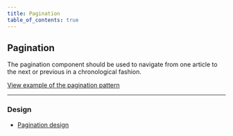 ```yaml
---
title: Pagination
table_of_contents: true
---
```


## Pagination

The pagination component should be used to navigate from one article to the next or previous in a chronological fashion.

<a href="https://vanilla-framework.github.io/vanilla-framework/examples/patterns/pagination/"
    class="js-example">
    View example of the pagination pattern
</a>

<hr />

### Design

* [Pagination design](https://github.com/ubuntudesign/vanilla-design/tree/master/Pagination)
